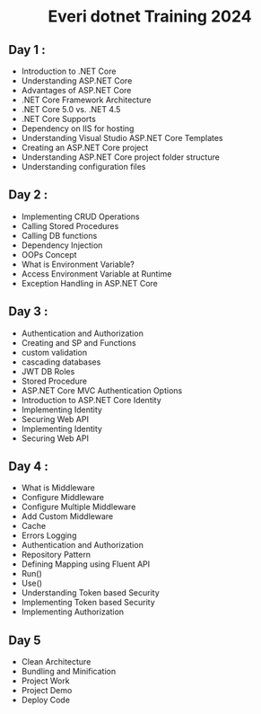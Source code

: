 <h1 align="center">Everi dotnet Training 2024
</h1>

## Day 1 :

- Introduction to .NET Core
- Understanding ASP.NET Core
- Advantages of ASP.NET Core
- .NET Core Framework Architecture
- .NET Core 5.0 vs. .NET 4.5
- .NET Core Supports
- Dependency on IIS for hosting
- Understanding Visual Studio ASP.NET Core Templates
- Creating an ASP.NET Core project
- Understanding ASP.NET Core project folder structure
- Understanding configuration files

## Day 2 :

- Implementing CRUD Operations
- Calling Stored Procedures
- Calling DB functions
- Dependency Injection
- OOPs Concept
- What is Environment Variable?
- Access Environment Variable at Runtime
- Exception Handling in ASP.NET Core

## Day 3 :

- Authentication and Authorization 
- Creating and SP and Functions
- custom validation
- cascading databases
- JWT DB Roles
- Stored Procedure
- ASP.NET Core MVC Authentication Options
- Introduction to ASP.NET Core Identity
- Implementing Identity
- Securing Web API
- Implementing Identity
- Securing Web API


## Day 4 :

- What is Middleware
- Configure Middleware
- Configure Multiple Middleware
- Add Custom Middleware
- Cache
- Errors Logging
- Authentication and Authorization
- Repository Pattern
- Defining Mapping using Fluent API
- Run()
- Use()
- Understanding Token based Security
- Implementing Token based Security
- Implementing Authorization


## Day 5

- Clean Architecture
- Bundling and Minification
- Project Work
- Project Demo
- Deploy Code
  
